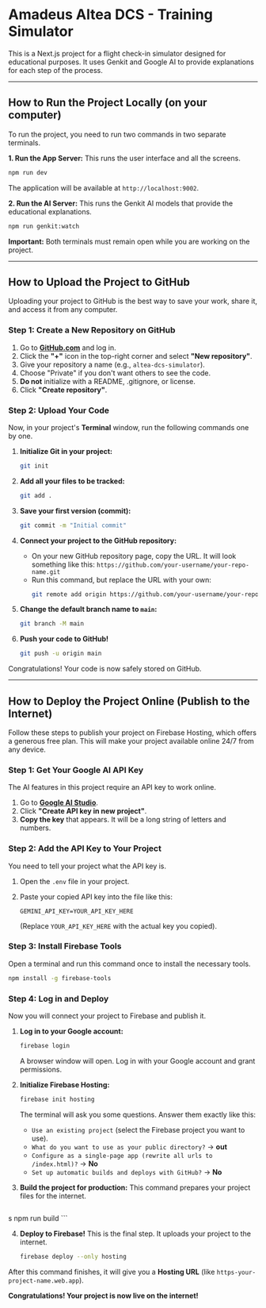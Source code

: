 # Amadeus Altea DCS - Training Simulator

This is a Next.js project for a flight check-in simulator designed for educational purposes. It uses Genkit and Google AI to provide explanations for each step of the process.

---

## How to Run the Project Locally (on your computer)

To run the project, you need to run two commands in two separate terminals.

**1. Run the App Server:**
This runs the user interface and all the screens.

```bash
npm run dev
```
The application will be available at `http://localhost:9002`.

**2. Run the AI Server:**
This runs the Genkit AI models that provide the educational explanations.

```bash
npm run genkit:watch
```
**Important:** Both terminals must remain open while you are working on the project.

---

## How to Upload the Project to GitHub

Uploading your project to GitHub is the best way to save your work, share it, and access it from any computer.

### Step 1: Create a New Repository on GitHub

1.  Go to [**GitHub.com**](https://github.com) and log in.
2.  Click the **"+"** icon in the top-right corner and select **"New repository"**.
3.  Give your repository a name (e.g., `altea-dcs-simulator`).
4.  Choose "Private" if you don't want others to see the code.
5.  **Do not** initialize with a README, .gitignore, or license.
6.  Click **"Create repository"**.

### Step 2: Upload Your Code

Now, in your project's **Terminal** window, run the following commands one by one.

1.  **Initialize Git in your project:**
    ```bash
    git init
    ```

2.  **Add all your files to be tracked:**
    ```bash
    git add .
    ```

3.  **Save your first version (commit):**
    ```bash
    git commit -m "Initial commit"
    ```

4.  **Connect your project to the GitHub repository:**
    *   On your new GitHub repository page, copy the URL. It will look something like this: `https://github.com/your-username/your-repo-name.git`
    *   Run this command, but replace the URL with your own:
        ```bash
        git remote add origin https://github.com/your-username/your-repo-name.git
        ```

5.  **Change the default branch name to `main`:**
    ```bash
    git branch -M main
    ```

6.  **Push your code to GitHub!**
    ```bash
    git push -u origin main
    ```

Congratulations! Your code is now safely stored on GitHub.

---


## How to Deploy the Project Online (Publish to the Internet)

Follow these steps to publish your project on Firebase Hosting, which offers a generous free plan. This will make your project available online 24/7 from any device.

### Step 1: Get Your Google AI API Key

The AI features in this project require an API key to work online.

1.  Go to [**Google AI Studio**](https://aistudio.google.com/app/apikey).
2.  Click **"Create API key in new project"**.
3.  **Copy the key** that appears. It will be a long string of letters and numbers.

### Step 2: Add the API Key to Your Project

You need to tell your project what the API key is.

1.  Open the `.env` file in your project.
2.  Paste your copied API key into the file like this:

    ```
    GEMINI_API_KEY=YOUR_API_KEY_HERE
    ```
    (Replace `YOUR_API_KEY_HERE` with the actual key you copied).

### Step 3: Install Firebase Tools

Open a terminal and run this command once to install the necessary tools.

```bash
npm install -g firebase-tools
```

### Step 4: Log in and Deploy

Now you will connect your project to Firebase and publish it.

1.  **Log in to your Google account:**
    ```bash
    firebase login
    ```
    A browser window will open. Log in with your Google account and grant permissions.

2.  **Initialize Firebase Hosting:**
    ```bash
    firebase init hosting
    ```
    The terminal will ask you some questions. Answer them exactly like this:
    *   `Use an existing project` (select the Firebase project you want to use).
    *   `What do you want to use as your public directory?` -> **out**
    *   `Configure as a single-page app (rewrite all urls to /index.html)?` -> **No**
    *   `Set up automatic builds and deploys with GitHub?` -> **No**

3.  **Build the project for production:**
    This command prepares your project files for the internet.
    ```bash
s   npm run build
    ```

4.  **Deploy to Firebase!**
    This is the final step. It uploads your project to the internet.
    ```bash
    firebase deploy --only hosting
    ```

After this command finishes, it will give you a **Hosting URL** (like `https-your-project-name.web.app`).

**Congratulations! Your project is now live on the internet!**
